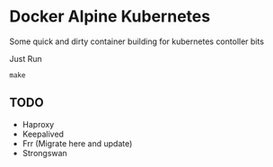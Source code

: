 # Docker Alpine Kubernetes

Some quick and dirty container building for kubernetes contoller bits

Just Run

    make

## TODO

  - Haproxy
  - Keepalived
  - Frr (Migrate here and update)
  - Strongswan
